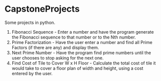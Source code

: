 # CapstoneProjects
Some projects in python.

1. Fibonacci Sequence - Enter a number and have the program generate the Fibonacci sequence to that number or to the Nth number.
2. Prime Factorization - Have the user enter a number and find all Prime Factors (if there are any) and display them.
3. Next Prime Number - Have the program find prime numbers until the user chooses to stop asking for the next one.
4. Find Cost of Tile to Cover W x H Floor - Calculate the total cost of tile it would take to cover a floor plan of width and height, using a cost entered by the user.
